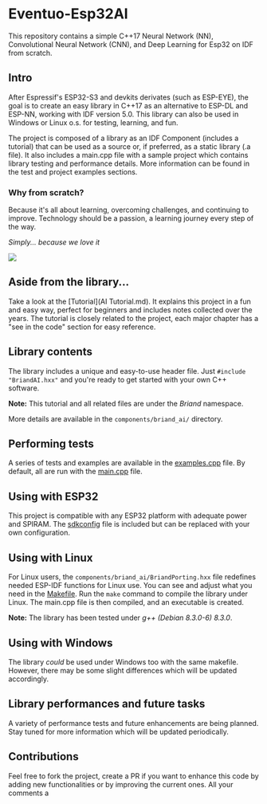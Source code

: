 
# Eventuo-Esp32AI

This repository contains a simple C++17 Neural Network (NN), Convolutional Neural Network (CNN), and Deep Learning for Esp32 on IDF from scratch.

## Intro

After Espressif's ESP32-S3 and devkits derivates (such as ESP-EYE), the goal is to create an easy library in C++17 as an alternative to ESP-DL and ESP-NN, working with IDF version 5.0. This library can also be used in Windows or Linux o.s. for testing, learning, and fun.

The project is composed of a library as an IDF Component (includes a tutorial) that can be used as a source or, if preferred, as a static library (.a file). It also includes a main.cpp file with a sample project which contains library testing and performance details. More information can be found in the test and project examples sections.

### Why from scratch?

Because it's all about learning, overcoming challenges, and continuing to improve. Technology should be a passion, a learning journey every step of the way.

*Simply... because we love it*

<a href="https://www.buymeacoffee.com/eventuo"><img src="https://img.buymeacoffee.com/button-api/?text=Buy me a coffee&emoji=&slug=eventuo&button_colour=FFDD00&font_colour=000000&font_family=Cookie&outline_colour=000000&coffee_colour=ffffff" /></a>

## Aside from the library...

Take a look at the [Tutorial](AI Tutorial.md). It explains this project in a fun and easy way, perfect for beginners and includes notes collected over the years. The tutorial is closely related to the project, each major chapter has a "see in the code" section for easy reference.

## Library contents

The library includes a unique and easy-to-use header file. Just `#include "BriandAI.hxx"` and you're ready to get started with your own C++ software.

**Note:** This tutorial and all related files are under the *Briand* namespace.

More details are available in the `components/briand_ai/` directory.

## Performing tests

A series of tests and examples are available in the [examples.cpp](main/examples.cpp) file. By default, all are run with the [main.cpp](main/main.cpp) file.

## Using with ESP32

This project is compatible with any ESP32 platform with adequate power and SPIRAM. The [sdkconfig](sdkconfig) file is included but can be replaced with your own configuration.

## Using with Linux

For Linux users, the `components/briand_ai/BriandPorting.hxx` file redefines needed ESP-IDF functions for Linux use. You can see and adjust what you need in the [Makefile](/platform_porting/Makefile). Run the `make` command to compile the library under Linux. The main.cpp file is then compiled, and an executable is created.

**Note:** The library has been tested under *g++ (Debian 8.3.0-6) 8.3.0*.

## Using with Windows

The library *could* be used under Windows too with the same makefile. However, there may be some slight differences which will be updated accordingly.

## Library performances and future tasks

A variety of performance tests and future enhancements are being planned. Stay tuned for more information which will be updated periodically.

## Contributions

Feel free to fork the project, create a PR if you want to enhance this code by adding new functionalities or by improving the current ones. All your comments a